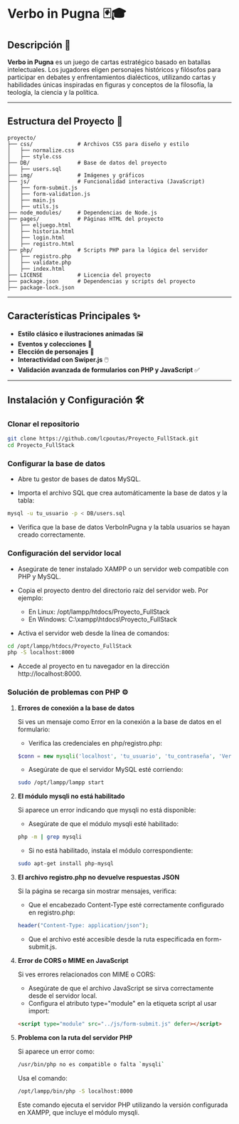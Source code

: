 # Verbo in Pugna 🃏🎓

## Descripción 📜

**Verbo in Pugna** es un juego de cartas estratégico basado en batallas intelectuales. Los jugadores eligen personajes históricos y filósofos para participar en debates y enfrentamientos dialécticos, utilizando cartas y habilidades únicas inspiradas en figuras y conceptos de la filosofía, la teología, la ciencia y la política.

---

## Estructura del Proyecto 📂

    proyecto/
    ├── css/              # Archivos CSS para diseño y estilo
    │   ├── normalize.css
    │   ├── style.css
    ├── DB/               # Base de datos del proyecto
    │   ├── users.sql
    ├── img/              # Imágenes y gráficos
    ├── js/               # Funcionalidad interactiva (JavaScript)
    │   ├── form-submit.js
    │   ├── form-validation.js
    │   ├── main.js
    │   ├── utils.js
    ├── node_modules/     # Dependencias de Node.js
    ├── pages/            # Páginas HTML del proyecto
    │   ├── eljuego.html
    │   ├── historia.html
    │   ├── login.html
    │   ├── registro.html
    ├── php/              # Scripts PHP para la lógica del servidor
    │   ├── registro.php
    │   ├── validate.php
    │   ├── index.html
    ├── LICENSE           # Licencia del proyecto
    ├── package.json      # Dependencias y scripts del proyecto
    ├── package-lock.json

---

## Características Principales ✨

- **Estilo clásico e ilustraciones animadas** 🖼️
- **Eventos y colecciones** 🎉
- **Elección de personajes** 🧠
- **Interactividad con Swiper.js** 🖱️
- **Validación avanzada de formularios con PHP y JavaScript** ✅

---

## Instalación y Configuración 🛠️

### Clonar el repositorio

```bash
git clone https://github.com/lcpoutas/Proyecto_FullStack.git
cd Proyecto_FullStack
```

### Configurar la base de datos

- Abre tu gestor de bases de datos MySQL.

- Importa el archivo SQL que crea automáticamente la base de datos y la tabla:

```bash
mysql -u tu_usuario -p < DB/users.sql
```

- Verifica que la base de datos VerboInPugna y la tabla usuarios se hayan creado correctamente.

### Configuración del servidor local

- Asegúrate de tener instalado XAMPP o un servidor web compatible con PHP y MySQL.

- Copia el proyecto dentro del directorio raíz del servidor web. Por ejemplo:
    - En Linux: /opt/lampp/htdocs/Proyecto_FullStack
    - En Windows: C:\xampp\htdocs\Proyecto_FullStack

- Activa el servidor web desde la línea de comandos:

```bash
cd /opt/lampp/htdocs/Proyecto_FullStack
php -S localhost:8000
```
- Accede al proyecto en tu navegador en la dirección http://localhost:8000.

### Solución de problemas con PHP ⚙️

1. **Errores de conexión a la base de datos**

    Si ves un mensaje como Error en la conexión a la base de datos en el formulario:

   - Verifica las credenciales en php/registro.php:

    ```php
    $conn = new mysqli('localhost', 'tu_usuario', 'tu_contraseña', 'VerboInPugna');
    ```
   - Asegúrate de que el servidor MySQL esté corriendo:

    ```bash
    sudo /opt/lampp/lampp start
    ```

2. **El módulo mysqli no está habilitado**

    Si aparece un error indicando que mysqli no está disponible:

   - Asegúrate de que el módulo mysqli esté habilitado:

    ```bash
    php -m | grep mysqli
    ```

   - Si no está habilitado, instala el módulo correspondiente:

    ```bash
    sudo apt-get install php-mysql
    ```

3. **El archivo registro.php no devuelve respuestas JSON**

    Si la página se recarga sin mostrar mensajes, verifica:

    - Que el encabezado Content-Type esté correctamente configurado en registro.php:

    ```php
    header("Content-Type: application/json");
    ```
   - Que el archivo esté accesible desde la ruta especificada en form-submit.js.

4. **Error de CORS o MIME en JavaScript**

    Si ves errores relacionados con MIME o CORS:

   - Asegúrate de que el archivo JavaScript se sirva correctamente desde el servidor local.
   - Configura el atributo type="module" en la etiqueta script al usar import:

    ```html
    <script type="module" src="../js/form-submit.js" defer></script>
    ```

5. **Problema con la ruta del servidor PHP**

    Si aparece un error como:

    ```bash
    /usr/bin/php no es compatible o falta `mysqli`
    ```

    Usa el comando:

    ```bash
    /opt/lampp/bin/php -S localhost:8000
    ```

    Este comando ejecuta el servidor PHP utilizando la versión configurada en XAMPP, que incluye el módulo mysqli.

